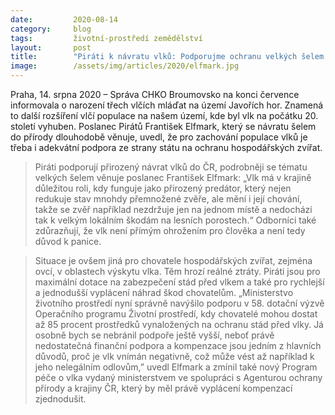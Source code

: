 ```yaml
---
date:         2020-08-14
category:     blog
tags:         životní-prostředí zemědělství
layout:       post
title:        "Piráti k návratu vlků: Podporujme ochranu velkých šelem, ale nezapomínejme ani na chovatele hospodářských zvířat"
image:        /assets/img/articles/2020/elfmark.jpg
--- 
```


 
 

Praha, 14. srpna 2020 – Správa CHKO Broumovsko na konci července informovala o narození třech vlčích mláďat na území Javořích hor. Znamená to další rozšíření vlčí populace na našem území, kde byl vlk na počátku 20. století vyhuben. Poslanec Pirátů František Elfmark, který se návratu šelem do přírody dlouhodobě věnuje, uvedl, že pro zachování populace vlků je třeba i adekvátní podpora ze strany státu na ochranu hospodářských zvířat.

> Piráti podporují přirozený návrat vlků do ČR, podrobněji se tématu velkých šelem věnuje poslanec František Elfmark: „Vlk má v krajině důležitou roli, kdy funguje jako přirozený predátor, který nejen redukuje stav mnohdy přemnožené zvěře, ale mění i její chování, takže se zvěř například nezdržuje jen na jednom místě a nedochází tak k velkým lokálním škodám na lesních porostech.“ Odborníci také zdůrazňují, že vlk není přímým ohrožením pro člověka a není tedy důvod k panice. 

> Situace je ovšem jiná pro chovatele hospodářských zvířat, zejména ovcí, v oblastech výskytu vlka. Těm hrozí reálné ztráty. Piráti jsou pro maximální dotace na zabezpečení stád před vlkem a také pro rychlejší a jednodušší vyplácení náhrad škod chovatelům. „Ministerstvo životního prostředí nyní správně navýšilo podporu v 58. dotační výzvě Operačního programu Životní prostředí, kdy chovatelé mohou dostat až 85 procent prostředků vynaložených na ochranu stád před vlky. Já osobně bych se nebránil podpoře ještě vyšší, neboť právě nedostatečná finanční podpora a kompenzace jsou jedním z hlavních důvodů, proč je vlk vnímán negativně, což může vést až například k jeho nelegálním odlovům,” uvedl Elfmark a zmínil také nový Program péče o vlka vydaný ministerstvem ve spolupráci s Agenturou ochrany přírody a krajiny ČR, který by měl právě vyplácení kompenzací zjednodušit.

 
